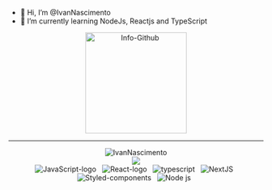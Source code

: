 <!-- ### Hi there 👋 -->

<!--
**IvanNascimento/IvanNascimento** is a ✨ _special_ ✨ repository because its `README.md` (this file) appears on your GitHub profile.

Here are some ideas to get you started:

- 🔭 I’m currently working on ...
- 🌱 I’m currently learning ...
- 👯 I’m looking to collaborate on ...
- 🤔 I’m looking for help with ...
- 💬 Ask me about ...
- 📫 How to reach me: ...
- 😄 Pronouns: ...
- ⚡ Fun fact: ...
-->

- 👋 Hi, I’m @IvanNascimento
- 🌱 I’m currently learning NodeJs, Reactjs and TypeScript

<div align="center">
  <img alt="Info-Github" src="http://github-readme-stats.vercel.app/api?username=IvanNascimento&show_icons=true&theme=ocean_dark&include_all_commits=true&count_private=true&title_color=d81b60" height="200">

  <hr/>
  
<img align="center" src="https://github-readme-stats.vercel.app/api/top-langs?username=IvanNascimento&show_icons=true&locale=en&layout=compact&theme=ocean_dark&title_color=d81b60" alt="IvanNascimento" />

</div>

<div align='center'>
<a height="150em" href="http://www.github.com/IvanNascimento"><img src="https://github-readme-streak-stats.herokuapp.com/?user=IvanNascimento&stroke=2ea043&background=171717&ring=3382ed&fire=3382ed&currStreakNum=0bd967&currStreakLabel=3382ed&sideNums=0bd967&sideLabels=3382ed&dates=0bd967&hide_border=true" /></a>
</div>


<div align="center">

  <img alt="JavaScript-logo" src="https://img.shields.io/badge/JavaScript-F7DF1E?style=for-the-badge&logo=javascript&logoColor=black" />
    &nbsp;
  <img alt="React-logo" src="https://img.shields.io/badge/React-20232A?style=for-the-badge&logo=react&logoColor=61DAFB"/>
    &nbsp;
  <img  alt="typescript" src="https://img.shields.io/badge/TypeScript-007ACC?style=for-the-badge&logo=typescript&logoColor=white" />
   &nbsp;
  
  <img alt="NextJS" src="https://img.shields.io/badge/sequelize-000000?style=for-the-badge&logo=sequelize&logoColor=white"/>
  &nbsp;
 <img alt="Styled-components" src="https://img.shields.io/badge/styled--components-DB7093?style=for-the-badge&logo=styled-components&logoColor=white"/>
  &nbsp;
 <img alt="Node js" src="https://img.shields.io/badge/Node.js-339933?style=for-the-badge&logo=nodedotjs&logoColor=white"/>
  &nbsp;
<!-- <img alt="Prisma" src="https://img.shields.io/badge/Prisma-3982CE?style=for-the-badge&logo=Prisma&logoColor=white"/> -->
</div>
  <br/>
